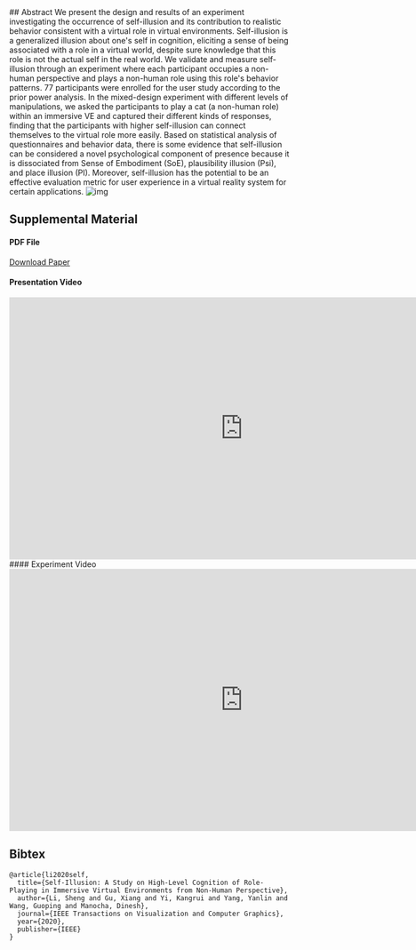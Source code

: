 <title> Self-Illusion: A Study on Cognition of Role-Playing in Immersive Virtual Environments </title>
## Abstract
We present the design and results of an experiment investigating the occurrence of self-illusion and its contribution to realistic behavior consistent with a virtual role in virtual environments. Self-illusion is a generalized illusion about one's self in cognition, eliciting a sense of being associated with a role in a virtual world, despite sure knowledge that this role is not the actual self in the real world. We validate and measure self-illusion through an experiment where each participant occupies a non-human perspective and plays a non-human role using this role's behavior patterns. 77 participants were enrolled for the user study according to the prior power analysis. In the mixed-design experiment with different levels of manipulations, we asked the participants to play a cat (a non-human role) within an immersive VE and captured their different kinds of responses, finding that the participants with higher self-illusion can connect themselves to the virtual role more easily. Based on statistical analysis of questionnaires and behavior data, there is some evidence that self-illusion can be considered a novel psychological component of presence because it is dissociated from Sense of Embodiment (SoE), plausibility illusion (Psi), and place illusion (PI). Moreover, self-illusion has the potential to be an effective evaluation metric for user experience in a virtual reality system for certain applications.

<img src="https://dl.acm.org/cms/asset/2cfee9b1-8995-41db-8ecb-14a81bb4c074/3394171.3413572.key.jpg" alt="img" />


## Supplemental Material

#### PDF File
[Download Paper](https://drive.google.com/file/d/10D1RzGn0_QhTs50K5MxkkGDEr7y0-fgM)
#### Presentation Video
<iframe width="840" height="472" src="https://www.youtube.com/embed/Ag3LRcqxpo4?t=9068" frameborder="0" allow="accelerometer; autoplay; clipboard-write; encrypted-media; gyroscope; picture-in-picture" allowfullscreen></iframe>
#### Experiment Video
<iframe width="840" height="472" src="https://www.youtube.com/embed/ubRA7s3ve6M" frameborder="0" allow="accelerometer; autoplay; clipboard-write; encrypted-media; gyroscope; picture-in-picture" allowfullscreen></iframe>

## Bibtex
```
@article{li2020self,
  title={Self-Illusion: A Study on High-Level Cognition of Role-Playing in Immersive Virtual Environments from Non-Human Perspective},
  author={Li, Sheng and Gu, Xiang and Yi, Kangrui and Yang, Yanlin and Wang, Guoping and Manocha, Dinesh},
  journal={IEEE Transactions on Visualization and Computer Graphics},
  year={2020},
  publisher={IEEE}
}
```
